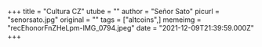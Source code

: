 +++
title = "Cultura CZ"
utube = ""
author = "Señor Sato"
picurl = "senorsato.jpg"
original = ""
tags = ["altcoins",]
memeimg = "recEhonorFnZHeLpm-IMG_0794.jpeg"
date = "2021-12-09T21:39:59.000Z"
+++